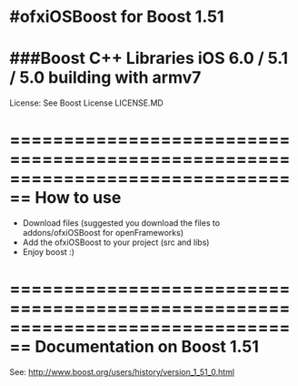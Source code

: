 #ofxiOSBoost for Boost 1.51
============

###Boost C++ Libraries iOS 6.0 / 5.1 / 5.0 building with armv7
================================================================================
License: See Boost License LICENSE.MD

================================================================================
How to use
================================================================================
- Download files (suggested you download the files to addons/ofxiOSBoost for openFrameworks)
- Add the ofxiOSBoost to your project (src and libs)
- Enjoy boost :)


================================================================================
Documentation on Boost 1.51
================================================================================

See: http://www.boost.org/users/history/version_1_51_0.html